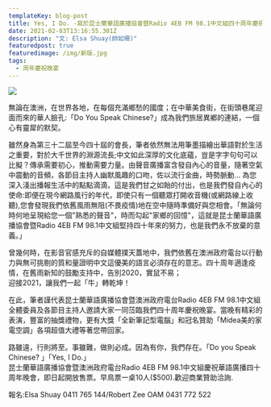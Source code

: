 ```yaml
---
templateKey: blog-post
title: Yes, I Do. -寫於昆士蘭華語廣播協會暨Radio 4EB FM 98.1中文組四十周年慶祝晚宴前夕
date: 2021-02-03T13:16:55.301Z
description: "文: Elsa Shuay(帥如珊)"
featuredpost: true
featuredimage: /img/新版.jpg
tags:
  - 周年慶祝晚宴
---
```

![](/img/新版.jpg)

無論在澳洲，在世界各地，在每個充滿鄉愁的國度；在中華美食街，​在街頭巷尾迎面而來的華人臉孔:「Do You Speak Chinese?」成為我們旅居異鄕的連結，一個心有靈犀的默契​。

雖然身為第三十二屆至今四十屆的會長，筆者依然無法用筆墨描繪出​華語對於生活之重要，對於大千世界的淵源流長;​中文如此深厚的文化底蘊，豈是字字句句可以比擬？傳承需要初心，​推動需要力量。由聲音廣播富含發自內心的音量，​隨著空氣中震動的音頻，各節目主持人幽默風趣的口吻，​佐以流行金曲，時勢脈動... 為您深入淺出播報生活中的點點滴滴，這是我們甘之如飴的付出，也​是我們發自內心的使命:即便在現今網路風行的年代，即使只有一個​聽眾打開收音機(或網路線上收聽),您會發現我們依舊風雨無阻(​不畏疫情)地在空中隨時準備好與您相會。「​無論何時何地呈現給您一個"熟悉的聲音"，時而勾起"​家鄉的回憶"，這就是昆士蘭華語廣播協會暨Radio 4EB FM 98.1中文組堅持四十年來的努力，也是我們永不放棄的意義。」

曾幾何時，在影音官感充斥的自媒體撲天蓋地中，我們依舊在澳洲政​府電台以行動力與無可挑剔的質和量證明中文這優美的語言必須存在​的意志。四十周年適逢疫情，在舊雨新知的鼓勵支持中，​告別2020，實鼠不易；\
迎接2021，讓我們一起「牛」轉乾坤！

在此，筆者謹代表昆士蘭華語廣播協會暨澳洲政府電台Radio 4EB FM 98.1中文組全體委員及各節目主持人邀請大家一同𦲷臨我們四十​周年慶祝晚宴。當晚有精彩的表演，豐富的抽獎禮物，更有大獎「全​新筆記型電腦」和冠名贊助「Midea美的家電空調」各項超值大​禮等著您帶回家。

路雖遠，行則將至。事雖難，做則必成。因為有你，我們存在。「D​o you Speak Chinese? 」「Yes, I Do.」\
昆士蘭華語廣播協會暨澳洲政府電台Radio 4EB FM 98.1中文組慶祝華語廣播四十周年晚會，即日起開放售票。早鳥​票一桌10人($500).歡迎商業贊助洽詢.

報名:Elsa Shuay 0411 765 144/Robert Zee OAM 0431 772 522